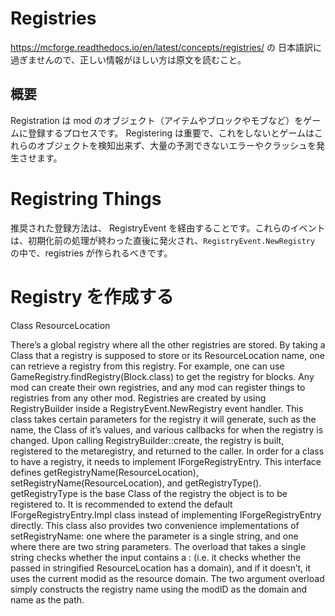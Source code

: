 
# Registries

https://mcforge.readthedocs.io/en/latest/concepts/registries/ の 日本語訳に過ぎませんので、正しい情報がほしい方は原文を読むこと。


## 概要
Registration は mod のオブジェクト（アイテムやブロックやモブなど）をゲームに登録するプロセスです。
Registering は重要で、これをしないとゲームはこれらのオブジェクトを検知出来ず、大量の予測できないエラーやクラッシュを発生させます。

# Registring Things
推奨された登録方法は、 RegistryEvent を経由することです。これらのイベントは、初期化前の処理が終わった直後に発火され、``RegistryEvent.NewRegistry`` の中で、registries が作られるべきです。

# Registry を作成する

Class
ResourceLocation


There’s a global registry where all the other registries are stored. By taking a Class that a registry is supposed to store or its ResourceLocation name, one can retrieve a registry from this registry. For example, one can use GameRegistry.findRegistry(Block.class) to get the registry for blocks. Any mod can create their own registries, and any mod can register things to registries from any other mod. Registries are created by using RegistryBuilder inside a RegistryEvent.NewRegistry event handler. This class takes certain parameters for the registry it will generate, such as the name, the Class of it’s values, and various callbacks for when the registry is changed. Upon calling RegistryBuilder::create, the registry is built, registered to the metaregistry, and returned to the caller.
In order for a class to have a registry, it needs to implement IForgeRegistryEntry. This interface defines getRegistryName(ResourceLocation), setRegistryName(ResourceLocation), and getRegistryType(). getRegistryType is the base Class of the registry the object is to be registered to. It is recommended to extend the default IForgeRegistryEntry.Impl class instead of implementing IForgeRegistryEntry directly. This class also provides two convenience implementations of setRegistryName: one where the parameter is a single string, and one where there are two string parameters. The overload that takes a single string checks whether the input contains a : (i.e. it checks whether the passed in stringified ResourceLocation has a domain), and if it doesn’t, it uses the current modid as the resource domain. The two argument overload simply constructs the registry name using the modID as the domain and name as the path.
